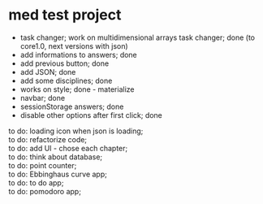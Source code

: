 # med test project  

- task changer; work on multidimensional arrays task changer; done  (to core1.0, next versions with json)
- add informations to answers; done  
- add previous button; done  
- add JSON; done  
- add some disciplines; done  
- works on style; done - materialize  
- navbar; done  
- sessionStorage answers; done  
- disable other options after first click; done  
  
    
to do: loading icon when json is loading;  
to do: refactorize code;  
to do: add UI - chose each chapter;  
to do: think about database;  
to do: point counter;  
to do: Ebbinghaus curve app;  
to do: to do app;  
to do: pomodoro app;  
